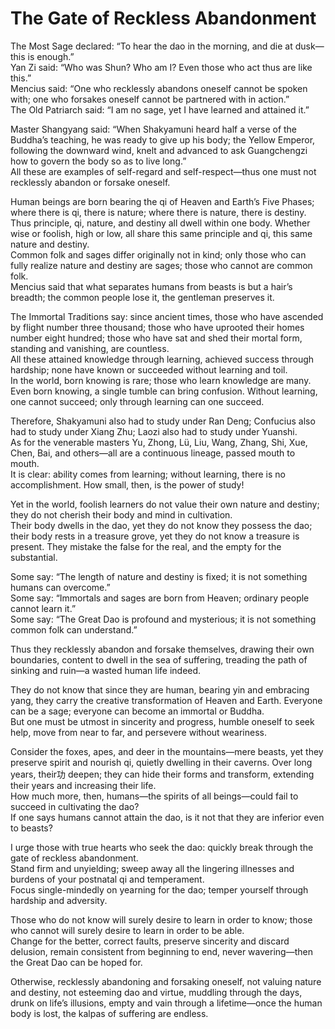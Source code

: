 # The Gate of Reckless Abandonment

The Most Sage declared: “To hear the dao in the morning, and die at dusk—this is enough.”  
Yan Zi said: “Who was Shun? Who am I? Even those who act thus are like this.”  
Mencius said: “One who recklessly abandons oneself cannot be spoken with; one who forsakes oneself cannot be partnered with in action.”  
The Old Patriarch said: “I am no sage, yet I have learned and attained it.”  

Master Shangyang said: “When Shakyamuni heard half a verse of the Buddha’s teaching, he was ready to give up his body; the Yellow Emperor, following the downward wind, knelt and advanced to ask Guangchengzi how to govern the body so as to live long.”  
All these are examples of self-regard and self-respect—thus one must not recklessly abandon or forsake oneself.  

Human beings are born bearing the qi of Heaven and Earth’s Five Phases; where there is qi, there is nature; where there is nature, there is destiny. Thus principle, qi, nature, and destiny all dwell within one body. Whether wise or foolish, high or low, all share this same principle and qi, this same nature and destiny.  
Common folk and sages differ originally not in kind; only those who can fully realize nature and destiny are sages; those who cannot are common folk.  
Mencius said that what separates humans from beasts is but a hair’s breadth; the common people lose it, the gentleman preserves it.  

The Immortal Traditions say: since ancient times, those who have ascended by flight number three thousand; those who have uprooted their homes number eight hundred; those who have sat and shed their mortal form, standing and vanishing, are countless.  
All these attained knowledge through learning, achieved success through hardship; none have known or succeeded without learning and toil.  
In the world, born knowing is rare; those who learn knowledge are many. Even born knowing, a single tumble can bring confusion. Without learning, one cannot succeed; only through learning can one succeed.  

Therefore, Shakyamuni also had to study under Ran Deng; Confucius also had to study under Xiang Zhu; Laozi also had to study under Yuanshi.  
As for the venerable masters Yu, Zhong, Lü, Liu, Wang, Zhang, Shi, Xue, Chen, Bai, and others—all are a continuous lineage, passed mouth to mouth.  
It is clear: ability comes from learning; without learning, there is no accomplishment. How small, then, is the power of study!  

Yet in the world, foolish learners do not value their own nature and destiny; they do not cherish their body and mind in cultivation.  
Their body dwells in the dao, yet they do not know they possess the dao; their body rests in a treasure grove, yet they do not know a treasure is present. They mistake the false for the real, and the empty for the substantial.  

Some say: “The length of nature and destiny is fixed; it is not something humans can overcome.”  
Some say: “Immortals and sages are born from Heaven; ordinary people cannot learn it.”  
Some say: “The Great Dao is profound and mysterious; it is not something common folk can understand.”  

Thus they recklessly abandon and forsake themselves, drawing their own boundaries, content to dwell in the sea of suffering, treading the path of sinking and ruin—a wasted human life indeed.  

They do not know that since they are human, bearing yin and embracing yang, they carry the creative transformation of Heaven and Earth. Everyone can be a sage; everyone can become an immortal or Buddha.  
But one must be utmost in sincerity and progress, humble oneself to seek help, move from near to far, and persevere without weariness.  

Consider the foxes, apes, and deer in the mountains—mere beasts, yet they preserve spirit and nourish qi, quietly dwelling in their caverns. Over long years, their功 deepen; they can hide their forms and transform, extending their years and increasing their life.  
How much more, then, humans—the spirits of all beings—could fail to succeed in cultivating the dao?  
If one says humans cannot attain the dao, is it not that they are inferior even to beasts?  

I urge those with true hearts who seek the dao: quickly break through the gate of reckless abandonment.  
Stand firm and unyielding; sweep away all the lingering illnesses and burdens of your postnatal qi and temperament.  
Focus single-mindedly on yearning for the dao; temper yourself through hardship and adversity.  

Those who do not know will surely desire to learn in order to know; those who cannot will surely desire to learn in order to be able.  
Change for the better, correct faults, preserve sincerity and discard delusion, remain consistent from beginning to end, never wavering—then the Great Dao can be hoped for.  

Otherwise, recklessly abandoning and forsaking oneself, not valuing nature and destiny, not esteeming dao and virtue, muddling through the days, drunk on life’s illusions, empty and vain through a lifetime—once the human body is lost, the kalpas of suffering are endless.